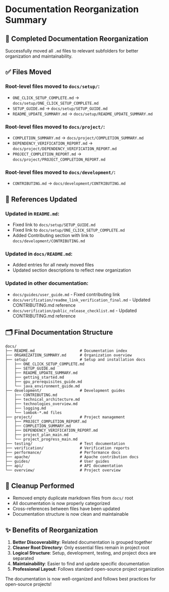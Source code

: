 # Documentation Reorganization Summary

## 📁 **Completed Documentation Reorganization**

Successfully moved all `.md` files to relevant subfolders for better organization and maintainability.

## ✅ **Files Moved**

### Root-level files moved to `docs/setup/`:
- `ONE_CLICK_SETUP_COMPLETE.md` → `docs/setup/ONE_CLICK_SETUP_COMPLETE.md`
- `SETUP_GUIDE.md` → `docs/setup/SETUP_GUIDE.md`
- `README_UPDATE_SUMMARY.md` → `docs/setup/README_UPDATE_SUMMARY.md`

### Root-level files moved to `docs/project/`:
- `COMPLETION_SUMMARY.md` → `docs/project/COMPLETION_SUMMARY.md`
- `DEPENDENCY_VERIFICATION_REPORT.md` → `docs/project/DEPENDENCY_VERIFICATION_REPORT.md`
- `PROJECT_COMPLETION_REPORT.md` → `docs/project/PROJECT_COMPLETION_REPORT.md`

### Root-level files moved to `docs/development/`:
- `CONTRIBUTING.md` → `docs/development/CONTRIBUTING.md`

## 🔧 **References Updated**

### Updated in `README.md`:
- Fixed link to `docs/setup/SETUP_GUIDE.md`
- Fixed link to `docs/setup/ONE_CLICK_SETUP_COMPLETE.md`
- Added Contributing section with link to `docs/development/CONTRIBUTING.md`

### Updated in `docs/README.md`:
- Added entries for all newly moved files
- Updated section descriptions to reflect new organization

### Updated in other documentation:
- `docs/guides/user_guide.md` - Fixed contributing link
- `docs/verification/readme_link_verification_final.md` - Updated CONTRIBUTING.md reference
- `docs/verification/public_release_checklist.md` - Updated CONTRIBUTING.md reference

## 🗂️ **Final Documentation Structure**

```
docs/
├── README.md                    # Documentation index
├── ORGANIZATION_SUMMARY.md      # Organization overview
├── setup/                       # Setup and installation docs
│   ├── ONE_CLICK_SETUP_COMPLETE.md
│   ├── SETUP_GUIDE.md
│   ├── README_UPDATE_SUMMARY.md
│   ├── getting_started.md
│   ├── gpu_prerequisites_guide.md
│   └── java_environment_guide.md
├── development/                 # Development guides
│   ├── CONTRIBUTING.md
│   ├── technical_architecture.md
│   ├── technologies_overview.md
│   ├── logging.md
│   └── lombok-*.md files
├── project/                     # Project management
│   ├── PROJECT_COMPLETION_REPORT.md
│   ├── COMPLETION_SUMMARY.md
│   ├── DEPENDENCY_VERIFICATION_REPORT.md
│   ├── project_plan_main.md
│   └── project_progress_main.md
├── testing/                     # Test documentation
├── verification/                # Verification reports
├── performance/                 # Performance docs
├── apache/                      # Apache contribution docs
├── guides/                      # User guides
├── api/                         # API documentation
└── overview/                    # Project overview
```

## 🧹 **Cleanup Performed**

- Removed empty duplicate markdown files from `docs/` root
- All documentation is now properly categorized
- Cross-references between files have been updated
- Documentation structure is now clean and maintainable

## ✨ **Benefits of Reorganization**

1. **Better Discoverability**: Related documentation is grouped together
2. **Cleaner Root Directory**: Only essential files remain in project root
3. **Logical Structure**: Setup, development, testing, and project docs are separated
4. **Maintainability**: Easier to find and update specific documentation
5. **Professional Layout**: Follows standard open-source project organization

The documentation is now well-organized and follows best practices for open-source projects!
